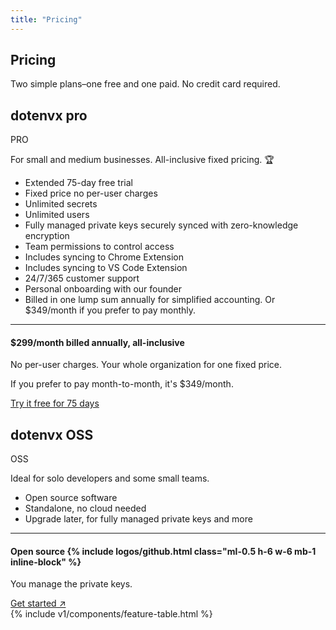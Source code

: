 ```yaml
---
title: "Pricing"
---
```


<section class="max-w-5xl mx-auto mt-20 flex flex-col px-5 mb-20">
  <h1 class="my-5 text-center text-5xl sm:text-6xl md:text-7xl lg:text-8xl font-bold tracking-tight leading-none text-zinc-950 dark:text-[#ECD53F]">Pricing</h1>
  <p class="mb-10 text-center leading-relaxed text-lg md:text-2xl"><span class="italic">Two simple plans</span>–one free and one paid. No credit card required.</p>

  <div class="flex flex-col lg:flex-row items-center gap-y-4">
    <!-- pro -->
    <div class="flex-1 flex flex-col rounded-lg w-full border border-zinc-200 dark:border-zinc-800 dark:bg-zinc-900 shadow-md lg:order-2">
      <div class="p-6 flex flex-col gap-3">
        <div class="flex gap-1.5">
          <h2 class="font-bold tracking-tight leading-none text-zinc-950 dark:text-zinc-50 text-2xl py-1">dotenvx <span class="hidden">pro</span></h2>
          <div class="inline-block bg-[#ECD53F] text-black font-bold px-2.5 py-1 text-lg italic rounded-sm">PRO</div>
        </div>
        <p class="text-xl font-light">For small and medium businesses. All-inclusive fixed pricing. 🏆</p>
        <ul class="ml-6 list-disc list-outside text-zinc-700 dark:text-zinc-300">
          <li class="font-bold">Extended 75-day free trial</li>
          <li class=""><span class="font-bold">Fixed price</span> no per-user charges</li>
          <li class=""><span class="font-bold">Unlimited secrets</span></li>
          <li class=""><span class="font-bold">Unlimited users</span></li>
          <li class=""><span class="font-bold">Fully managed private keys</span> securely synced with zero-knowledge encryption</li>
          <li class=""><span class="font-bold">Team permissions</span> to control access</li>
          <li class=""><span class="font-bold">Includes</span> syncing to Chrome Extension</li>
          <li class=""><span class="font-bold">Includes</span> syncing to VS Code Extension</li>
          <li>24/7/365 customer support</li>
          <li class=""><span class="font-bold">Personal onboarding</span> with our founder</li>
          <li class="">Billed in one lump sum annually for simplified accounting. Or $349/month if you prefer to pay monthly.</li>
        </ul>
      </div>
      <hr class="m-0 border-0 border-t border-zinc-200 dark:border-zinc-800 m-0 p-0" />
      <div class="p-6">
        <h4 class="font-bold tracking-tight leading-none text-zinc-950 dark:text-zinc-50 text-2xl">$299/month billed annually, all-inclusive</h4>
        <p class="mt-3 mb-0.5 font-bold">No per-user charges. Your whole organization for one fixed price.</p>
        <p class="mb-4">If you prefer to pay month-to-month, it's $349/month.</p>
        <a href="https://pro.dotenvx.com/signup" class="btn-success w-auto flex-none inline-block">Try it free for 75 days</a>
      </div>
    </div>
    <!-- OSS -->
    <div class="flex-2 flex flex-col rounded-lg w-full lg:w-80 border border-zinc-200 dark:border-zinc-800 lg:border-r-0 lg:rounded-r-none dark:bg-zinc-900">
      <div class="p-6 flex flex-col gap-3">
        <div class="flex gap-1.5">
          <h2 class="font-bold tracking-tight leading-none text-zinc-950 dark:text-zinc-50 text-2xl py-1">dotenvx <span class="hidden">OSS</span></h2>
          <div class="inline-block bg-zinc-100 dark:bg-zinc-800 text-black dark:text-white font-bold px-2.5 py-1 text-lg italic rounded-sm">OSS</div>
        </div>
        <p class="text-xl font-light">Ideal for solo developers and some small teams.</p>
        <ul class="ml-6 list-disc list-outside text-zinc-700 dark:text-zinc-300">
          <li>Open source software</li>
          <li>Standalone, no cloud needed</li>
          <li>Upgrade later, for fully managed private keys and more</li>
        </ul>
      </div>
      <hr class="m-0 border-0 border-t border-zinc-200 m-0 p-0" />
      <div class="p-6">
        <h4 class="font-bold tracking-tight leading-none text-zinc-950 dark:text-zinc-50 text-2xl">Open source {% include logos/github.html class="ml-0.5 h-6 w-6 mb-1 inline-block" %}</h4>
        <p class="mt-3 mb-4">You manage the private keys.</p>
        <a class="btn-secondary w-auto flex-none" href="https://github.com/dotenvx/dotenvx" target="_blank">Get started ↗</a>
      </div>
    </div>
  </div>
	<div class="mt-20 max-w-3xl mx-auto w-full overflow-hidden border border-zinc-200 dark:border-zinc-800 rounded-lg">
		{% include v1/components/feature-table.html %}
	</div>
</section>
